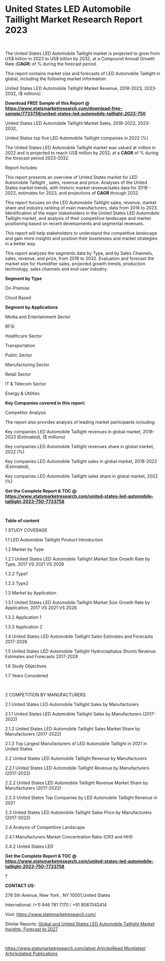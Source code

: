 <h1>United States LED Automobile Taillight Market Research Report 2023</h1><br/><p>The United States LED Automobile Taillight market is projected to grow from US$ billion in 2023 to US$ billion by 2032, at a Compound Annual Growth Rate (<strong>CAGR</strong>) of % during the forecast period.</p>
 
 
 
 <p>This report contains market size and forecasts of LED Automobile Taillight in global, including the following market information:</p>
 
 
 
 <p>United States LED Automobile Taillight Market Revenue, 2018-2023, 2023-2032, ($ millions)</p>
 
 
 
 <p><strong>Download FREE Sample of this Report @ <a href="https://www.statsmarketresearch.com/download-free-sample/7733758/united-states-led-automobile-taillight-2023-750">https://www.statsmarketresearch.com/download-free-sample/7733758/united-states-led-automobile-taillight-2023-750</a></strong></p>
 
 
 
 <p>United States LED Automobile Taillight Market Sales, 2018-2023, 2023-2032,</p>
 
 
 
 <p>United States top five LED Automobile Taillight companies in 2022 (%)</p>
 
 
 
 <p>The United States LED Automobile Taillight market was valued at million in 2022 and is projected to reach US$ million by 2032, at a <strong>CAGR</strong> of % during the forecast period 2023-2032.</p>
 
 
 
 <p>Report Includes</p>
 
 
 
 <p>This report presents an overview of United States market for LED Automobile Taillight , sales, revenue and price. Analyses of the United States market trends, with historic market revenue/sales data for 2018 - 2022, estimates for 2023, and projections of <strong>CAGR</strong> through 2032.</p>
 
 
 
 <p>This report focuses on the LED Automobile Taillight sales, revenue, market share and industry ranking of main manufacturers, data from 2018 to 2023. Identification of the major stakeholders in the United States LED Automobile Taillight market, and analysis of their competitive landscape and market positioning based on recent developments and segmental revenues.</p>
 
 
 
 <p>This report will help stakeholders to understand the competitive landscape and gain more insights and position their businesses and market strategies in a better way.</p>
 
 
 
 <p>This report analyzes the segments data by Type, and by Sales Channels, sales, revenue, and price, from 2018 to 2032. Evaluation and forecast the market size for Humidifier sales, projected growth trends, production technology, sales channels and end-user industry.</p>
 
 
 
 <p><strong>Segment by Type</strong></p>
 
 
 
 <p>On-Premise</p>
 
 
 
 <p>Cloud Based</p>
 
 
 
 <p><strong>Segment <strong><strong>by Applications</strong></strong></strong></p>
 
 
 
 <p>Media and Entertainment Sector</p>
 
 
 
 <p>BFSI</p>
 
 
 
 <p>Healthcare Sector</p>
 
 
 
 <p>Transportation</p>
 
 
 
 <p>Public Sector</p>
 
 
 
 <p>Manufacturing Sector</p>
 
 
 
 <p>Retail Sector</p>
 
 
 
 <p>IT & Telecom Sector</p>
 
 
 
 <p>Energy & Utilities</p>
 
 
 
 <p><strong>Key Companies covered in this report:</strong></p>
 
 
 
 <p>Competitor Analysis</p>
 
 
 
 <p>The report also provides analysis of leading market participants including:</p>
 
 
 
 <p>Key companies LED Automobile Taillight revenues in global market, 2018-2023 (Estimated), ($ millions)</p>
 
 
 
 <p>Key companies LED Automobile Taillight revenues share in global market, 2022 (%)</p>
 
 
 
 <p>Key companies LED Automobile Taillight sales in global market, 2018-2023 (Estimated),</p>
 
 
 
 <p>Key companies LED Automobile Taillight sales share in global market, 2022 (%)</p>
 
 
 
 <div><b>Get the Complete Report & TOC @ <a href="https://www.statsmarketresearch.com/united-states-led-automobile-taillight-2023-750-7733758">https://www.statsmarketresearch.com/united-states-led-automobile-taillight-2023-750-7733758</a></b></div>
 
 
 
 <p><br />
 
 <b>Table of content</b></p>
 
 
 
 <p>1 STUDY COVERAGE<br />
 
 1.1 LED Automobile Taillight Product Introduction<br />
 
 1.2 Market by Type<br />
 
 1.2.1 United States LED Automobile Taillight Market Size Growth Rate by Type, 2017 VS 2021 VS 2028<br />
 
 1.2.2 Type1<br />
 
 1.2.3 Type2<br />
 
 1.3 Market by Application<br />
 
 1.3.1 United States LED Automobile Taillight Market Size Growth Rate by Application, 2017 VS 2021 VS 2028<br />
 
 1.3.2 Application 1<br />
 
 1.3.3 Application 2<br />
 
 1.4 United States LED Automobile Taillight Sales Estimates and Forecasts 2017-2028<br />
 
 1.5 United States LED Automobile Taillight Hydrocephalus Shunts Revenue Estimates and Forecasts 2017-2028<br />
 
 1.6 Study Objectives<br />
 
 1.7 Years Considered<br />
 
 <br />
 
 2 COMPETITION BY MANUFACTURERS<br />
 
 2.1 United States LED Automobile Taillight Sales by Manufacturers<br />
 
 2.1.1 United States LED Automobile Taillight Sales by Manufacturers (2017-2022)<br />
 
 2.1.2 United States LED Automobile Taillight Sales Market Share by Manufacturers (2017-2022)<br />
 
 2.1.3 Top Largest Manufacturers of LED Automobile Taillight in 2021 in United States<br />
 
 2.2 United States LED Automobile Taillight Revenue by Manufacturers<br />
 
 2.2.1 United States LED Automobile Taillight Revenue by Manufacturers (2017-2022)<br />
 
 2.2.2 United States LED Automobile Taillight Revenue Market Share by Manufacturers (2017-2022)<br />
 
 2.2.3 United States Top Companies by LED Automobile Taillight Revenue in 2021<br />
 
 2.3 United States LED Automobile Taillight Sales Price by Manufacturers (2017-2022)<br />
 
 2.4 Analysis of Competitive Landscape<br />
 
 2.4.1 Manufacturers Market Concentration Ratio (CR3 and HHI)<br />
 
 2.4.2 United States LED</p>
 
 
 
 <div><b>Get the Complete Report & TOC @ <a href="https://www.statsmarketresearch.com/united-states-led-automobile-taillight-2023-750-7733758">https://www.statsmarketresearch.com/united-states-led-automobile-taillight-2023-750-7733758</a></b></div>
 
 
 
 <p>? </p>
 
 
 
 <p><b>CONTACT US:</b><br />
 
 276 5th Avenue, New York , NY 10001,United States<br />
 
 International: (+1) 646 781 7170 / +91 8087042414<br />
 
 Visit: <a href="https://www.statsmarketresearch.com/">https://www.statsmarketresearch.com/</a><br />
 
 Similar Reports: <a href="https://www.statsmarketresearch.com/united-states-led-automobile-taillight-2023-750-7733758">Global and United States LED Automobile Taillight Market Insights, Forecast to 2027</a><br />
 
 <br />
 
 <a href="https://gyeongbokgung.com">https://www.statsmarketresearch.com/</a><a href="https://hallyeomaritime.com">latest Articles</a><a href="https://jingwansa.com">Read More</a><a href="https://nguoiviet.jp/">latest Articles</a><a href="https://www.intelmarketresearch.com/">latest Publications</a></p>